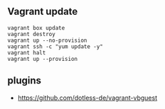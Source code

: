 ## Vagrant update
```
vagrant box update
vagrant destroy
vagrant up --no-provision 
vagrant ssh -c "yum update -y"
vagrant halt
vagrant up --provision
```

## plugins

- https://github.com/dotless-de/vagrant-vbguest